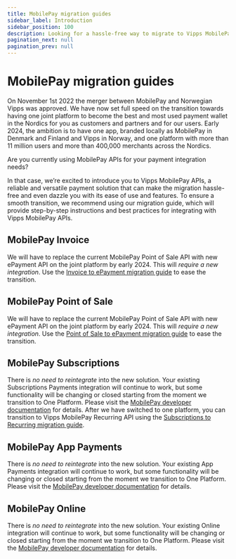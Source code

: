 ```yaml
---
title: MobilePay migration guides
sidebar_label: Introduction
sidebar_position: 100
description: Looking for a hassle-free way to migrate to Vipps MobilePay? Our comprehensive migration guide has got you covered. With easy-to-follow instructions and dedicated support, migrating should be hassle-free. Embrace the future of payments with Vipps MobilePay.
pagination_next: null
pagination_prev: null
---
```


# MobilePay migration guides

On November 1st 2022 the merger between MobilePay and Norwegian Vipps was approved. We have now set full speed on the transition towards having one joint platform to become the best and most used payment wallet in the Nordics for you as customers and partners and for our users. Early 2024, the ambition is to have one app, branded locally as MobilePay in Denmark and Finland and Vipps in Norway, and one platform with more than 11 million users and more than 400,000 merchants across the Nordics.

Are you currently using MobilePay APIs for your payment integration needs?

In that case, we’re excited to introduce you to Vipps MobilePay APIs, a reliable and versatile payment solution that can make the migration hassle-free and even dazzle you with its ease of use and features.
To ensure a smooth transition, we recommend using our migration guide, which will provide step-by-step instructions and best practices for integrating with Vipps MobilePay APIs.

## MobilePay Invoice

We will have to replace the current MobilePay Point of Sale API with new ePayment API on the joint platform by early 2024. This will *require a new integration*. Use the [Invoice to ePayment migration guide](invoice.mdx) to ease the transition.

## MobilePay Point of Sale

We will have to replace the current MobilePay Point of Sale API with new ePayment API on the joint platform by early 2024. This will *require a new integration*. Use the [Point of Sale to ePayment migration guide](pos.mdx) to ease the transition.

## MobilePay Subscriptions

There is *no need to reintegrate* into the new solution. Your existing Subscriptions Payments integration will continue to work, but some functionality will be changing or closed starting from the moment we transition to One Platform. Please visit the [MobilePay developer documentation](https://developer.mobilepay.dk/docs/subscriptions/transition-to-one-platform) for details. After we have switched to one platform, you can transition to Vipps MobilePay Recurring API using the [Subscriptions to Recurring migration guide](subscriptions.md).

## MobilePay App Payments

There is *no need to reintegrate* into the new solution. Your existing App Payments integration will continue to work, but some functionality will be changing or closed starting from the moment we transition to One Platform. Please visit the [MobilePay developer documentation](https://developer.mobilepay.dk/docs/app-payments/transition-to-one-platform) for details.

## MobilePay Online

There is *no need to reintegrate* into the new solution. Your existing Online integration will continue to work, but some functionality will be changing or closed starting from the moment we transition to One Platform. Please visit the [MobilePay developer documentation](https://developer.mobilepay.dk/docs/online/transition-to-one-platform) for details.
